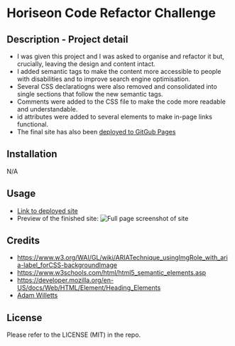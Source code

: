 # Horiseon Code Refactor Challenge

## Description - Project detail

- I was given this project and I was asked to organise and refactor it but, crucially, leaving the design and content intact.
- I added semantic tags to make the content more accessible to people with disabilities and to improve search engine optimisation.
- Several CSS declaratiogns were also removed and consolidated into single sections that follow the new semantic tags.
- Comments were added to the CSS file to make the code more readable and understandable.
- id attributes were added to several elements to make in-page links functional.
- The final site has also been [deployed to GitGub Pages](https://trunten.github.io/horizon-code-refactor/)

## Installation
N/A

## Usage
- [Link to deployed site](https://trunten.github.io/horizon-code-refactor/)
- Preview of the finished site:
![Full page screenshot of site](./assets/readme_images/full_page_screenshot.png)

## Credits
- https://www.w3.org/WAI/GL/wiki/ARIATechnique_usingImgRole_with_aria-label_forCSS-backgroundImage
- https://www.w3schools.com/html/html5_semantic_elements.asp
- https://developer.mozilla.org/en-US/docs/Web/HTML/Element/Heading_Elements
- [Adam Willetts](./assets/readme_images/slack_screenshot.jpeg)

## License
Please refer to the LICENSE (MIT) in the repo.

